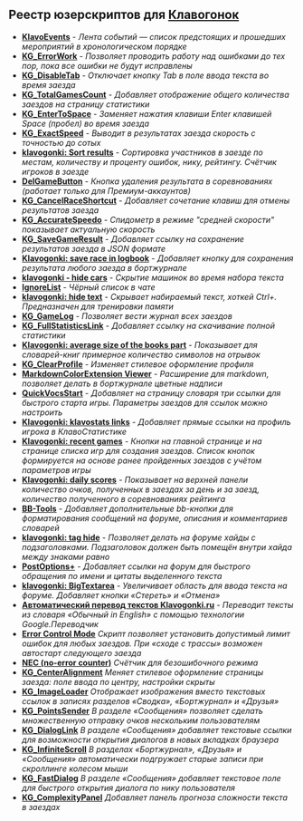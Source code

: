 ## Реестр юзерскриптов для [Клавогонок](http://klavogonki.ru)

* **[KlavoEvents](docs/KlavoEvents.md)** - _Лента событий — список предстоящих и прошедших мероприятий в хронологическом порядке_
* **[KG_ErrorWork](docs/KG_ErrorWork.md)** - _Позволяет проводить работу над ошибками до тех пор, пока все ошибки не будут исправлены_
* **[KG_DisableTab](docs/KG_DisableTab.md)** - _Отключает кнопку Tab в поле ввода текста во время заезда_
* **[KG_TotalGamesCount](docs/KG_TotalGamesCount.md)** - _Добавляет отображение общего количества заездов на страницу статистики_
* **[KG_EnterToSpace](docs/KG_EnterToSpace.md)** - _Заменяет нажатия клавиши Enter клавишей Space (пробел) во время заезда_
* **[KG_ExactSpeed](docs/KG_ExactSpeed.md)** - _Выводит в результатах заезда скорость с точностью до сотых_
* **[klavogonki: Sort results](docs/sortresults.md)** - _Сортировка участников в заезде по местам, количеству и проценту ошибок, нику, рейтингу. Счётчик игроков в заезде_
* **[DelGameButton](docs/DelGameButton.md)** - _Кнопка удаления результата в соревнованиях (работает только для Премиум-аккаунтов)_
* **[KG_CancelRaceShortcut](docs/KG_CancelRaceShortcut.md)** - _Добавляет сочетание клавиш для отмены результатов заезда_
* **[KG_AccurateSpeedo](docs/KG_AccurateSpeedo.md)** - _Спидометр в режиме "средней скорости" показывает актуальную скорость_
* **[KG_SaveGameResult](docs/KG_SaveGameResult.md)** - _Добавляет ссылку на сохранение результатов заезда в JSON формате_
* **[Klavogonki: save race in logbook](docs/save_race_in_blog.md)** - _Добавляет кнопку для сохранения результата любого заезда в бортжурнале_
* **[klavogonki - hide cars](docs/hide_cars.md)** - _Скрытие машинок во время набора текста_
* **[IgnoreList](docs/ignorelist.md)** - _Чёрный список в чате_
* **[klavogonki: hide text](docs/klavogonki_hide_text.md)** - _Скрывает набираемый текст, хоткей Ctrl+. Предназначен для тренировки памяти_
* **[KG_GameLog](docs/KG_GameLog.md)** - _Позволяет вести журнал всех заездов_
* **[KG_FullStatisticsLink](docs/KG_FullStatisticsLink.md)** - _Добавляет ссылку на скачивание полной статистики_
* **[Klavogonki: average size of the books part](docs/avgSize_BookPart.md)** - _Показывает для словарей-книг примерное количество символов на отрывок_
* **[KG_ClearProfile](docs/KG_ClearProfile.md)** - _Изменяет стилевое оформление профиля_
* **[MarkdownColorExtension Viewer](docs/MceViewer.md)** - _Расширение для markdown, позволяет делать в бортжурнале цветные надписи_
* **[QuickVocsStart](docs/QuickVocsStart.md)** - _Добавляет на страницу словаря три ссылки для быстрого старта игры. Параметры заездов для ссылок можно настроить_
* **[Klavogonki: klavostats links](docs/klavostats_links.md)** - _Добавляет прямые ссылки на профиль игрока в КлавоСтатистике_
* **[Klavogonki: recent games](docs/RecentGames.md)** - _Кнопки на главной странице и на странице списка игр для создания заездов. Список кнопок формируется на основе ранее пройденных заездов с учётом параметров игры_
* **[Klavogonki: daily scores](docs/DailyScores.md)** - _Показывает на верхней панели количество очков, полученных в заездах за день и за заезд, количество полученного в соревнованиях рейтинга_
* **[BB-Tools](docs/BB-Tools.md)** - _Добавляет дополнительные bb-кнопки для форматирования сообщений на форуме, описания и комментариев словарей_
* **[klavogonki: tag hide](docs/tagHide.md)** - _Позволяет делать на форуме хайды с подзаголовками. Подзаголовок должен быть помещён внутри хайда между знаками равно_
* **[PostOptions+](docs/PostOptionsPlus.md)** - _Добавляет ссылки на форум для быстрого обращения по имени и цитаты выделенного текста_
* **[klavogonki: BigTextarea](docs/BigTextArea.md)** - _Увеличивает область для ввода текста на форуме. Добавляет кнопки «Стереть» и «Отмена»_
* **[Автоматический перевод текстов Klavogonki.ru](docs/translator.md)** - _Переводит тексты из словаря «Обычный in English» с помощью технологии Google.Переводчик_
* **[Error Control Mode](docs/control_error_mode.md)** _Скрипт позволяет установить допустимый лимит ошибок для любых заездов. При «сходе с трассы» возможен автостарт следующего заезда_
* **[NEC (no-error counter)](docs/nec.md)** _Счётчик для безошибочного режима_
* **[KG_CenterAlignment](docs/KG_CenterAlignment.md)** _Меняет стилевое оформление страницы заезда: поле ввода по центру, настройки скрыты_
* **[KG_ImageLoader](docs/KG_ImageLoader.md)** _Отображает изображения вместо текстовых ссылок в записях разделов «Сводка», «Бортжурнал» и «Друзья»_
* **[KG_PointsSender](docs/KG_PointsSender.md)** _В разделе «Сообщения» позволяет сделать множественную отправку очков нескольким пользователям_
* **[KG_DialogLink](docs/KG_DialogLink.md)** _В разделе «Сообщения» добавляет текстовые ссылки для возможности открытия диалогов в новых вкладках браузера_
* **[KG_InfiniteScroll](docs/KG_InfiniteScroll.md)** _В разделах «Бортжурнал», «Друзья» и «Сообщения» автоматически подгружает старые записи при скроллинге колесом мыши_
* **[KG_FastDialog](docs/KG_FastDialog.md)** _В разделе «Сообщения» добавляет текстовое поле для быстрого открытия диалога по нику пользователя_
* **[KG_ComplexityPanel](docs/KG_ComplexityPanel.md)** _Добавляет панель прогноза сложности текста в заездах_
